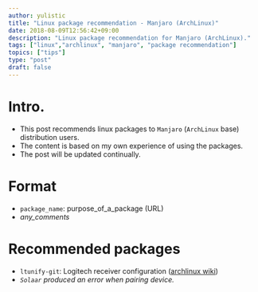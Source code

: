 ```yaml
---
author: yulistic
title: "Linux package recommendation - Manjaro (ArchLinux)"
date: 2018-08-09T12:56:42+09:00
description: "Linux package recommendation for Manjaro (ArchLinux)."
tags: ["linux","archlinux", "manjaro", "package recommendation"]
topics: ["tips"]
type: "post"
draft: false
---
```


# Intro.
* This post recommends linux packages to `Manjaro` (`ArchLinux` base) distribution users.  
* The content is based on my own experience of using the packages.  
* The post will be updated continually.

# Format
* `package_name`: purpose_of_a_package (URL)
 * *any_comments*

# Recommended packages
* `ltunify-git`: Logitech receiver configuration ([archlinux wiki](https://wiki.archlinux.org/index.php/Logitech_Unifying_Receiver))
 * *`Solaar` produced an error when pairing device.*
